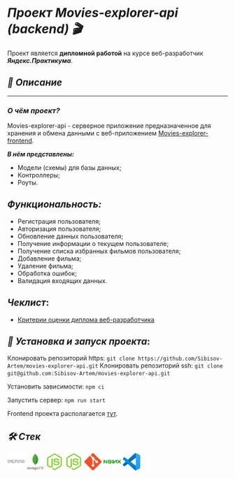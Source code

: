 # ***Проект Movies-explorer-api (backend) 🎬***
Проект является **дипломной работой** на курсе веб-разработчик ***Яндекс.Практикума***.
## *📜 Описание*
----
### ***О чём проект?***

Movies-explorer-api - серверное приложение предназначенное для хранения и обмена данными с веб-приложением [Movies-explorer-frontend](https://github.com/Sibisov-Artem/movies-explorer-frontend).

***В нём представлены:***

* Модели (схемы) для базы данных;
* Контроллеры;
* Роуты.

## *Функциональность:*
* Регистрация пользователя;
* Авторизация пользователя;
* Обновление данных пользователя;
* Получение информации о текущем пользователе;
* Получение списка избранных фильмов пользователя;
* Добавление фильма;
* Удаление фильма;
* Обработка ошибок;
* Валидация входящих данных.

## *Чеклист*:
+ [Критерии оценки диплома веб-разработчика](https://code.s3.yandex.net/web-developer/static/new-program/web-diploma-criteria-2.0/index.html#backend)

## *🚀 Установка и запуск проекта*:
Клонировать репозиторий https: `git clone https://github.com/Sibisov-Artem/movies-explorer-api.git`
Клонировать репозиторий ssh: `git clone git@github.com:Sibisov-Artem/movies-explorer-api.git`

Установить зависимости: `npm ci`

Запустить сервер: `npm run start`

Frontend проекта располагается [тут](https://github.com/Sibisov-Artem/movies-explorer-frontend).

## *🛠 Стек*

<div>
  <img src="https://raw.githubusercontent.com/devicons/devicon/55609aa5bd817ff167afce0d965585c92040787a/icons/express/express-original-wordmark.svg" title="express" alt="express" width="40" height="40"/>

  <img src="https://raw.githubusercontent.com/devicons/devicon/55609aa5bd817ff167afce0d965585c92040787a/icons/mongodb/mongodb-original-wordmark.svg" title="mongodb" alt="mongodb" width="40" height="40"/>

  <img src="https://raw.githubusercontent.com/devicons/devicon/55609aa5bd817ff167afce0d965585c92040787a/icons/nodejs/nodejs-original.svg" title="nodejs" alt="JavaScript" width="40" height="40"/>

 <img src="https://raw.githubusercontent.com/devicons/devicon/55609aa5bd817ff167afce0d965585c92040787a/icons/nodejs/nodejs-original.svg" title="nodejs" alt="nodejs" width="40" height="40"/>

  <img src="https://raw.githubusercontent.com/devicons/devicon/1119b9f84c0290e0f0b38982099a2bd027a48bf1/icons/git/git-original.svg" title="Git" alt="Git" width="40" height="40"/>

  <img src="https://raw.githubusercontent.com/devicons/devicon/55609aa5bd817ff167afce0d965585c92040787a/icons/nginx/nginx-original.svg" title="nginx" alt="nginx" width="40" height="40"/>

  <img src="https://raw.githubusercontent.com/devicons/devicon/1119b9f84c0290e0f0b38982099a2bd027a48bf1/icons/vscode/vscode-original.svg" title="VSCode" alt="VSCode" width="40" height="40"/>
</div>

<!-- ## Фронтенд: https://a-sibisov.nomoreparties.co  -->
<!-- ## Backend: https://api.a-sibisov.nomoreparties.co -->
